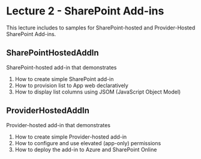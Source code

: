 # Lecture 2 - SharePoint Add-ins
This lecture includes to samples for SharePoint-hosted and Provider-Hosted SharePoint Add-ins.

## SharePointHostedAddIn
SharePoint-hosted add-in that demonstrates
1. How to create simple SharePoint add-in
2. How to provision list to App web declaratively
3. How to display list columns using JSOM (JavaScript Object Model)

## ProviderHostedAddIn
Provider-hosted add-in that demonstrates
1. How to create simple Provider-hosted add-in
2. How to configure and use elevated (app-only) permissions
3. How to deploy the add-in to Azure and SharePoint Online